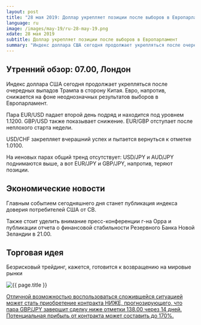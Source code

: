 ```yaml
---
layout: post
title: "28 мая 2019: Доллар укрепляет позиции после выборов в Европарламент"
language: ru
image: /images/may-19/ru-28-may-19.png
xdate: 28 мая 2019
subtitle: Доллар укрепляет позиции после выборов в Европарламент
summary: "Индекс доллара США сегодня продолжает укрепляться после очередных выпадов Трампа в сторону Китая. Евро, напротив, снижается на фоне неоднозначных результатов выборов в Европарламент"
---
```

## Утренний обзор: 07.00, Лондон
 
Индекс доллара США сегодня продолжает укрепляться после очередных выпадов Трампа в сторону Китая. Евро, напротив, снижается на фоне неоднозначных результатов выборов в Европарламент.

Пара EUR/USD падает второй день подряд и находится под уровнем 1.1200. GBP/USD также показывает снижение. EUR/GBP отступает после неплохого старта недели. 

USD/CHF закрепляет вчерашний успех и пытается вернуться к отметке 1.0100.

На иеновых парах общий тренд отсутствует: USD/JPY и AUD/JPY поднимаются выше, а вот EUR/JPY и GBP/JPY, напротив, теряют позиции.
 
## Экономические новости
 
Главным событием сегодняшнего дня станет публикация индекса доверия потребителей США от СВ.

Также стоит уделить внимание пресс-конференции г-на Орра и публикации отчета о финансовой стабильности Резервного Банка Новой Зеландии в 21.00.
 
## Торговая идея
 
Безрисковый трейдинг, кажется, готовится к возвращению на мировые рынки

<img src="{{ site.url }}/images/may-19/ru-28-may-19.png" alt="{{ page.title }}"  title="{{ page.title }}">

<a href="%LINK%%?currency=USD&amp;market=forex&underlying=frxGBPJPY&formname=higherlower&duration_amount=14&duration_units=d&amount=10&amount_type=stake&expiry_type=duration&barrier=138" target="_blank" rel="noopener noreferrer nofollow">Отличной возможностью воспользоваться сложившейся ситуацией может стать приобретение контракта НИЖЕ, прогнозирующего, что пара GBP/JPY завершит сделку ниже отметки 138.00 через 14 дней. Потенциальная прибыль от контракта может составить до 170%.</a>
